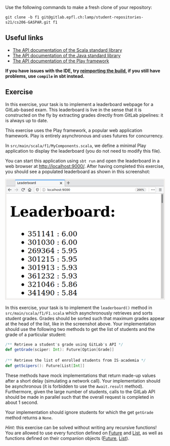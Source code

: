 Use the following commands to make a fresh clone of your repository:

```
git clone -b f1 git@gitlab.epfl.ch:lamp/student-repositories-s21/cs206-GASPAR.git f1
```

## Useful links

  * [The API documentation of the Scala standard library](https://www.scala-lang.org/files/archive/api/2.13.4)
  * [The API documentation of the Java standard library](https://docs.oracle.com/en/java/javase/15/docs/api/index.html)
  * [The API documentation of the Play framework](https://www.playframework.com/documentation/2.8.x/api/scala/index.html)

**If you have issues with the IDE, try [reimporting the
build](https://gitlab.epfl.ch/lamp/cs206/-/blob/master/labs/example-lab.md#ide-features-like-type-on-hover-or-go-to-definition-do-not-work),
if you still have problems, use `compile` in sbt instead.**

## Exercise

In this exercise, your task is to implement a leaderboard webpage for a GitLab-based exam. This leaderboard is live in the sense that it is constructed on the fly by extracting grades directly from GitLab pipelines: it is always up to date.

This exercise uses the Play framework, a popular web application framework.
Play is entirely asynchronous and uses futures for concurrency.

In `src/main/scala/f1/MyComponents.scala`, we define a minimal Play application to display the leaderboard (you do not need to modify this file).

You can start this application using `sbt run` and open the leaderboard in a web browser at [http://localhost:9000/](http://localhost:9000/). After having completed this exercise, you should see a populated leaderboard as shown in this screenshot:

![leaderboard.png](leaderboard.png "leaderboard.png")

In this exercise, your task is to implement the `leaderboard()` method in `src/main/scala/f1/F1.scala` which asynchronously retrieves and sorts student grades.
Grades should be sorted such that maximum grades appear at the head of the list, like in the screenshot above.
Your implementation should use the following two methods to get the list of students and the grade of a particular student:

```scala
/** Retrieve a student's grade using GitLab's API */
def getGrade(sciper: Int): Future[Option[Grade]]

/** Retrieve the list of enrolled students from IS-academia */
def getScipers(): Future[List[Int]]
```

These methods have mock implementations that return made-up values after a short delay (simulating a network call).
Your implementation should be asynchronous (it is forbidden to use the `Await.result` method).
Furthermore, given the large number of students, calls to the GitLab API should be made in parallel such that the overall request is completed in about 1 second.

Your implementation should ignore students for which the get `getGrade` method returns a `None`.

*Hint:* this exercise can be solved without writing any recursive functions! You are allowed to use every function defined on [Future][1] and [List][2], as well as functions defined on their companion objects ([Future][3], [List][4]).

[1]: https://www.scala-lang.org/api/2.13.4/scala/concurrent/Future.html
[2]: https://www.scala-lang.org/api/2.13.4/scala/collection/immutable/List.html
[3]: https://www.scala-lang.org/api/2.13.4/scala/concurrent/Future$.html
[4]: https://www.scala-lang.org/api/2.13.4/scala/collection/immutable/List$.html
